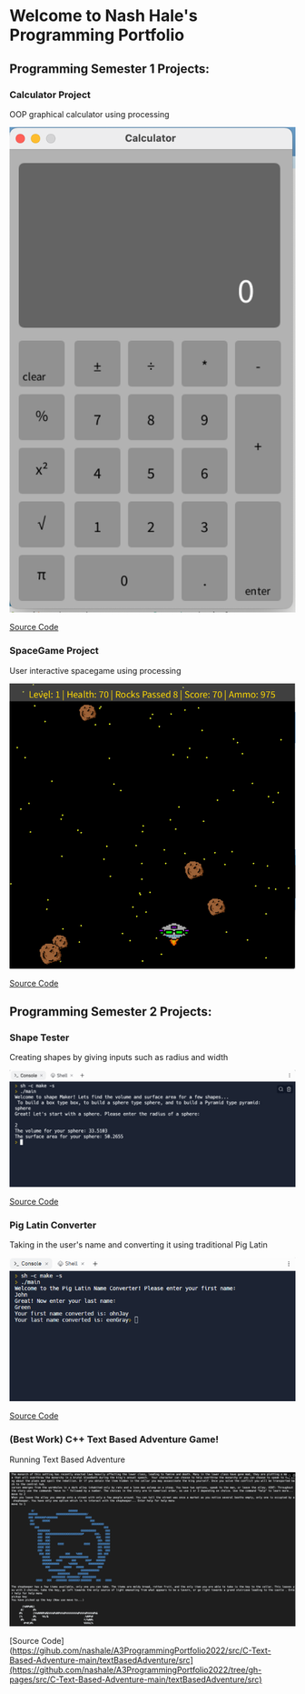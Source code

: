 # Welcome to Nash Hale's Programming Portfolio

## Programming Semester 1 Projects:

### Calculator Project

OOP graphical calculator using processing

![Calculator](https://github.com/nashale/A3ProgrammingPortfolio2022/blob/gh-pages/images/calc.png?raw=true)

[Source Code](https://github.com/nashale/A3ProgrammingPortfolio2022/tree/gh-pages/src/calculator)

### SpaceGame Project

User interactive spacegame using processing

![Space Game](https://github.com/nashale/A3ProgrammingPortfolio2022/blob/gh-pages/images/spaceGame.png)

[Source Code](https://github.com/nashale/A3ProgrammingPortfolio2022/tree/gh-pages/src/spacegame)

## Programming Semester 2 Projects:

### Shape Tester

Creating shapes by giving inputs such as radius and width

![Shape Tester](https://github.com/nashale/A3ProgrammingPortfolio2022/blob/gh-pages/images/shapeTester.png?raw=true)

[Source Code](https://github.com/nashale/A3ProgrammingPortfolio2022/tree/gh-pages/src/shapeTester)

### Pig Latin Converter

Taking in the user's name and converting it using traditional Pig Latin

![Pig Latin](https://github.com/nashale/A3ProgrammingPortfolio2022/blob/gh-pages/images/pigLatin.png)

[Source Code](https://github.com/nashale/A3ProgrammingPortfolio2022/tree/gh-pages/src/pigLatin)

### (Best Work) C++ Text Based Adventure Game!

Running Text Based Adventure

![running C++ Text Based Adventure](https://github.com/nashale/A3ProgrammingPortfolio2022/blob/gh-pages/images/runningTBA.png)

[Source Code](https://gihub.com/nashale/A3ProgrammingPortfolio2022/src/C-Text-Based-Adventure-main/textBasedAdventure/src](https://github.com/nashale/A3ProgrammingPortfolio2022/tree/gh-pages/src/C-Text-Based-Adventure-main/textBasedAdventure/src)

